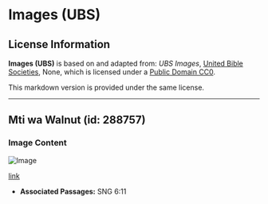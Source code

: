 # Images (UBS)

## License Information

**Images (UBS)** is based on and adapted from: _UBS Images_, [United Bible Societies](https://unitedbiblesocieties.org/), None, which is licensed under a [Public Domain CC0](https://creativecommons.org/public-domain/cc0/).

This markdown version is provided under the same license.



--------------------------------

## Mti wa Walnut (id: 288757)

### Image Content

![Image](https://cdn.aquifer.bible/aquifer-content/resources/Media/WEB-0898_walnut_tree.jpg)

[link](https://cdn.aquifer.bible/aquifer-content/resources/Media/WEB-0898_walnut_tree.jpg)

* **Associated Passages:** SNG 6:11

